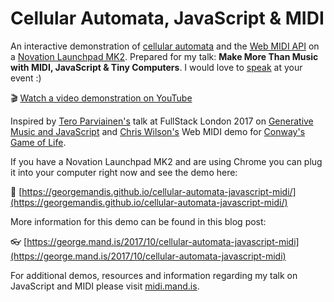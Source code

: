 # Cellular Automata, JavaScript & MIDI

An interactive demonstration of [cellular automata](https://en.wikipedia.org/wiki/Cellular_automaton) and the [Web MIDI API](https://webaudio.github.io/web-midi-api/) on a [Novation Launchpad MK2](http://amzn.to/2fDEO10). Prepared for my talk: **Make More Than Music with MIDI, JavaScript & Tiny Computers**. I would love to [speak](https://george.mand.is/talks) at your event :)

🎬 [Watch a video demonstration on YouTube ](https://youtu.be/tlUewcmKpAg)

Inspired by [Tero Parviainen's](https://github.com/teropa) talk at FullStack London 2017 on [Generative Music and JavaScript](https://teropa.info/generative-music-slides/)  and [Chris Wilson's](https://github.com/cwilso) Web MIDI demo for [Conway's Game of Life](https://github.com/cwilso/conway).

If you have a Novation Launchpad MK2 and are using Chrome you can plug it into your computer right now and see the demo here:

🎹 [https://georgemandis.github.io/cellular-automata-javascript-midi/](https://georgemandis.github.io/cellular-automata-javascript-midi/)

More information for this demo can be found in this blog post:

👓 [https://george.mand.is/2017/10/cellular-automata-javascript-midi](https://george.mand.is/2017/10/cellular-automata-javascript-midi)

For additional demos, resources and information regarding my talk on JavaScript and MIDI please visit [midi.mand.is](https://midi.mand.is).
